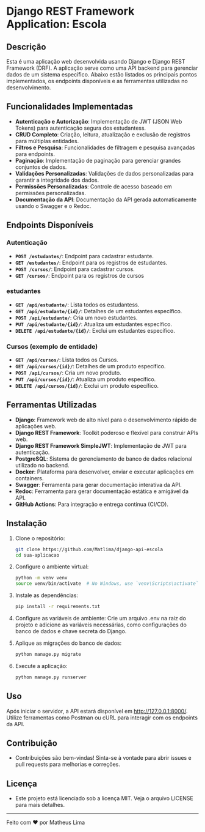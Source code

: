 # Django REST Framework Application: Escola

## Descrição

Esta é uma aplicação web desenvolvida usando Django e Django REST Framework (DRF). A aplicação serve como uma API backend para gerenciar dados de um sistema específico. 
Abaixo estão listados os principais pontos implementados, os endpoints disponíveis e as ferramentas utilizadas no desenvolvimento.

## Funcionalidades Implementadas

- **Autenticação e Autorização**: Implementação de JWT (JSON Web Tokens) para autenticação segura dos estudantess.
- **CRUD Completo**: Criação, leitura, atualização e exclusão de registros para múltiplas entidades.
- **Filtros e Pesquisa**: Funcionalidades de filtragem e pesquisa avançadas para endpoints.
- **Paginação**: Implementação de paginação para gerenciar grandes conjuntos de dados.
- **Validações Personalizadas**: Validações de dados personalizadas para garantir a integridade dos dados.
- **Permissões Personalizadas**: Controle de acesso baseado em permissões personalizadas.
- **Documentação da API**: Documentação da API gerada automaticamente usando o Swagger e o Redoc.

## Endpoints Disponíveis

### Autenticação

- **`POST /estudantes/`**: Endpoint para cadastrar estudante.
- **`GET /estudantes/`**: Endpoint para os registros de estudantes.
- **`POST /cursos/`**: Endpoint para cadastrar cursos.
- **`GET /cursos/`**: Endpoint para os registros de cursos

### estudantes

- **`GET /api/estudante/`**: Lista todos os estudantess.
- **`GET /api/estudante/{id}/`**: Detalhes de um estudantes específico.
- **`POST /api/estudante/`**: Cria um novo estudantes.
- **`PUT /api/estudante/{id}/`**: Atualiza um estudantes específico.
- **`DELETE /api/estudante/{id}/`**: Exclui um estudantes específico.

### Cursos (exemplo de entidade)

- **`GET /api/cursos/`**: Lista todos os Cursos.
- **`GET /api/cursos/{id}/`**: Detalhes de um produto específico.
- **`POST /api/cursos/`**: Cria um novo produto.
- **`PUT /api/cursos/{id}/`**: Atualiza um produto específico.
- **`DELETE /api/cursos/{id}/`**: Exclui um produto específico.

## Ferramentas Utilizadas

- **Django**: Framework web de alto nível para o desenvolvimento rápido de aplicações web.
- **Django REST Framework**: Toolkit poderoso e flexível para construir APIs web.
- **Django REST Framework SimpleJWT**: Implementação de JWT para autenticação.
- **PostgreSQL**: Sistema de gerenciamento de banco de dados relacional utilizado no backend.
- **Docker**: Plataforma para desenvolver, enviar e executar aplicações em containers.
- **Swagger**: Ferramenta para gerar documentação interativa da API.
- **Redoc**: Ferramenta para gerar documentação estática e amigável da API.
- **GitHub Actions**: Para integração e entrega contínua (CI/CD).

## Instalação

1. Clone o repositório:
   ```bash
   git clone https://github.com/Matlima/django-api-escola
   cd sua-aplicacao
   ```
   
2. Configure o ambiente virtual:
   ```bash
   python -m venv venv
   source venv/bin/activate  # No Windows, use `venv\Scripts\activate`
   ```

3. Instale as dependências:
   ```bash
   pip install -r requirements.txt
   ```

4. Configure as variáveis de ambiente:
Crie um arquivo .env na raiz do projeto e adicione as variáveis necessárias, como configurações do banco de dados e chave secreta do Django.

5. Aplique as migrações do banco de dados:
   ```bash
   python manage.py migrate
   ```

6. Execute a aplicação:
   ```bash
   python manage.py runserver
   ```

## Uso
Após iniciar o servidor, a API estará disponível em http://127.0.0.1:8000/. Utilize ferramentas como Postman ou cURL para interagir com os endpoints da API.

## Contribuição
- Contribuições são bem-vindas! Sinta-se à vontade para abrir issues e pull requests para melhorias e correções.

## Licença
- Este projeto está licenciado sob a licença MIT. Veja o arquivo LICENSE para mais detalhes.

***

Feito com ❤️ por Matheus Lima

